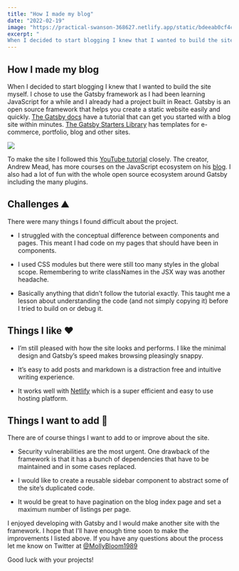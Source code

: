 ```yaml
---
title: "How I made my blog"
date: "2022-02-19"
image: "https://practical-swanson-368627.netlify.app/static/bdeeab0cf4c73a7c49f26bb8a9cf0e81/8de58/Gatsby_site.png"
excerpt: "
When I decided to start blogging I knew that I wanted to build the site myself. I chose to use the Gatsby framework as I had been learning JavaScript for a while and I already had a project built in React."
---
```


<article>

<h1> How I made my blog </h1>

When I decided to start blogging I knew that I wanted to build the site myself. I chose to use the Gatsby framework as I had been learning JavaScript for a while and I already had a project built in React.
Gatsby is an open source framework that helps you create a static website easily and quickly.
[The Gatsby docs](https://www.gatsbyjs.com/docs) have a tutorial that can get you started with a blog site within minutes. [The Gatsby Starters Library](https://www.gatsbyjs.com/starters/) has templates for e-commerce, portfolio, blog and other sites.

![](https://practical-swanson-368627.netlify.app/static/bdeeab0cf4c73a7c49f26bb8a9cf0e81/8de58/Gatsby_site.png)

To make the site I followed this [YouTube tutorial](https://youtu.be/8t0vNu2fCCM) closely. The creator, Andrew Mead, has more courses on the JavaScript ecosystem on his [blog](https://mead.io/). I also had a lot of fun with the whole open source ecosystem around Gatsby including the many plugins.

<h2> Challenges ⛰️ </h2>

There were many things I found difficult about the project.

- I struggled with the conceptual difference between components and pages. This meant I had code on my pages that should have been in components.

- I used CSS modules but there were still too many styles in the global scope. Remembering to write classNames in the JSX way was another headache.

- Basically anything that didn’t follow the tutorial exactly. This taught me a lesson about understanding the code (and not simply copying it) before I tried to build on or debug it.

<h2> Things I like ❤️ </h2>

- I’m still pleased with how the site looks and performs. I like the minimal design and Gatsby’s speed makes browsing pleasingly snappy.

- It’s easy to add posts and markdown is a distraction free and intuitive writing experience.

- It works well with [Netlify](https://www.netlify.com/) which is a super efficient and easy to use hosting platform.

<h2> Things I want to add 🚧 </h2>

There are of course things I want to add to or improve about the site.

- Security vulnerabilities are the most urgent. One drawback of the framework is that it has a bunch of dependencies that have to be maintained and in some cases replaced.

- I would like to create a reusable sidebar component to abstract some of the site’s duplicated code.

- It would be great to have pagination on the blog index page and set a maximum number of listings per page.

I enjoyed developing with Gatsby and I would make another site with the framework. I hope that I’ll have enough time soon to make the improvements I listed above. If you have any questions about the process let me know on Twitter at [@MollyBloom1989](https://twitter.com/MollyBloom1989)

Good luck with your projects!

</article>
